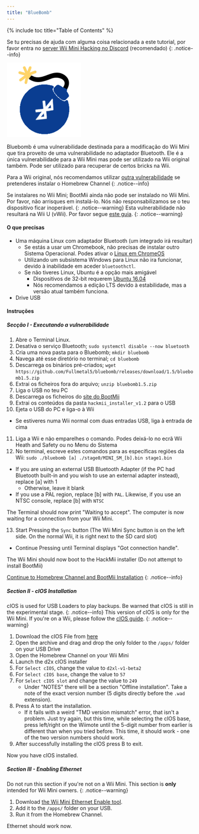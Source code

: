 ```yaml
---
title: "BlueBomb"
---
```


{% include toc title="Table of Contents" %}

Se tu precisas de ajuda com alguma coisa relacionada a este tutorial, por favor entra no [server Wii Mini Hacking no Discord](https://discord.gg/6ryxnkS) (recomendado)
{: .notice--info}

![BlueBomb](/images/bluebomb.png)

Bluebomb é uma vulnerabilidade destinada para a modificação do Wii Mini que tira proveito de uma vulnerabilidade no adaptador Bluetooth. Ele é a única vulnerabilidade para a Wii Mini mas pode ser utilizado na Wii original também. Pode ser utilizado para recuperar de certos bricks na Wii.

Para a Wii original, nós recomendamos utilizar [outra vulnerabilidade](/get-started) se pretenderes instalar o Homebrew Channel
{: .notice--info}

Se instalares no Wii Mini; BootMii ainda não pode ser instalado no Wii Mini. Por favor, não arrisques em instalá-lo. Nós não responsabilizamos se o teu dispositivo ficar inoperável.
{: .notice--warning}
Esta vulnerabilidade não resultará na Wii U (vWii). Por favor segue [este guia](https://wiiuguide.xyz/#/vwii/).
{: .notice--warning}

#### O que precisas
- Uma máquina Linux com adaptador Bluetooth (um integrado irá resultar)
  - Se estás a usar um Chromebook, não precisas de instalar outro Sistema Operacional. Podes ativar o [Linux em ChromeOS](https://support.google.com/chromebook/answer/9145439?hl=en)
  - Utilizando um subsistema Windows para Linux não ira funcionar, devido à inabilidade em aceder `bluetoothctl`.
  - Se não tiveres Linux, Ubuntu é a opção mais amigável
    - Dispositivos de 32-bit requerem [Ubuntu 16.04](http://releases.ubuntu.com/16.04/)
    - Nós recomendamos a edição LTS devido à estabilidade, mas a versão atual também funciona.
- Drive USB

#### Instruções
##### Secção I - Executando a vulnerabilidade
1. Abre o Terminal Linux.
2. Desativa o serviço Bluetooth; `sudo systemctl disable --now bluetooth`
3. Cria uma nova pasta para o Bluebomb; `mkdir bluebomb`
4. Navega até esse diretório no terminal; `cd bluebomb`
5. Descarrega os binários pré-criados; `wget https://github.com/Fullmetal5/bluebomb/releases/download/1.5/bluebomb1.5.zip`
6. Extrai os ficheiros fora do arquivo; `unzip bluebomb1.5.zip`
7. Liga o USB no teu PC
8. Descarrega os ficheiros do [site do BootMii](https://bootmii.org/download/)
9. Extrai os conteúdos da pasta `hackmii_installer_v1.2` para o USB
10. Ejeta o USB do PC e liga-o à Wii
   - Se estiveres numa Wii normal com duas entradas USB, liga à entrada de cima
11. Liga a Wii e não emparelhes o comando. Podes deixá-lo no ecrã Wii Heath and Safety ou no Menu do Sistema
12. No terminal, escreve estes comandos para as específicas regiões da Wii: `sudo ./bluebomb [a] ./stage0/MINI_SM_[b].bin stage1.bin`
  - If you are using an external USB Bluetooth Adapter (if the PC had Bluetooth built-in and you wish to use an external adapter instead), replace [a] with 1
    - Otherwise, leave it blank
  - If you use a PAL region, replace [b] with `PAL`. Likewise, if you use an NTSC console, replace [b] with `NTSC`

The Terminal should now print "Waiting to accept". The computer is now waiting for a connection from your Wii Mini.

13. Start Pressing the `Sync` button (The Wii Mini Sync button is on the left side. On the normal Wii, it is right next to the SD card slot)
   - Continue Pressing until Terminal displays "Got connection handle".

The Wii Mini should now boot to the HackMii installer (Do not attempt to install BootMii)

[Continue to Homebrew Channel and BootMii Installation](hbc)
{: .notice--info}

##### Section II - cIOS Installation
cIOS is used for USB Loaders to play backups. Be warned that cIOS is still in the experimental stage.
{: .notice--info}
This version of cIOS is only for the Wii Mini. If you're on a Wii, please follow the [cIOS guide](/cios).
{: .notice--warning}

1. Download the cIOS File from [here](https://bluebomb.glitch.me/d2xl-cIOS/index.html)
2. Open the archive and drag and drop the only folder to the `/apps/` folder on your USB Drive
3. Open the Homebrew Channel on your Wii Mini
4. Launch the d2x cIOS installer
5. For `Select cIOS`, change the value to `d2xl-v1-beta2`
6. For `Select cIOS base`, change the value to `57`
7. For `Select cIOS slot` and change the value to `249`
   - Under "NOTES" there will be a section "Offline installation". Take a note of the exact version number (5 digits directly before the `.wad` extension).
8. Press A to start the installation.
   - If it fails with a weird "TMD version mismatch" error, that isn't a problem. Just try again, but this time, while selecting the cIOS base, press left/right on the Wiimote until the 5-digit number from earlier is different than when you tried before. This time, it should work - one of the two version numbers should work.
9. After successfully installing the cIOS press B to exit.

Now you have cIOS installed.

##### Section III - Enabling Ethernet

Do not run this section if you're not on a Wii Mini. This section is **only** intended for Wii Mini owners.
{: .notice--warning}

1. Download [the Wii Mini Ethernet Enable tool](/assets/files/Wii_Mini_Ethernet_Enable.zip).
2. Add it to the `/apps/` folder on your USB.
3. Run it from the Homebrew Channel.

Ethernet should work now.
